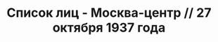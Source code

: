 ---
title: Список лиц - Москва-центр // 27 октября 1937 года
description: РГАСПИ, ф.17, т.4, оп.171, дело 412, лист 116
images:
- /disk/pictures/v04/17-171-412-116.jpg
- /disk/pictures/v04/17-171-412-117.jpg
- /disk/pictures/v04/17-171-412-118.jpg
- /disk/pictures/v04/17-171-412-119.jpg
---